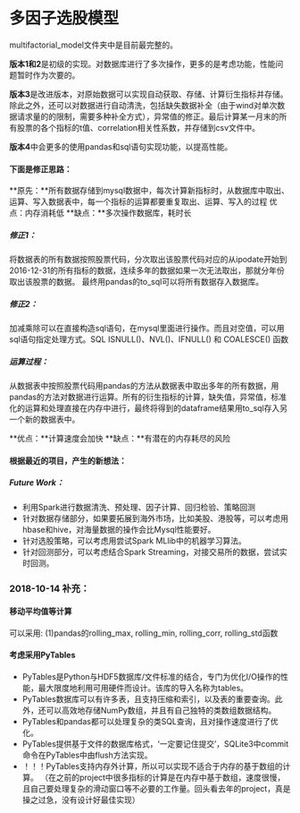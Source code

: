 # 多因子选股模型

multifactorial_model文件夹中是目前最完整的。

**版本1和2**是初级的实现。对数据库进行了多次操作，更多的是考虑功能，性能问题暂时作为次要的。

**版本3**是改进版本，对原始数据可以实现自动获取、存储、计算衍生指标并存储。除此之外，还可以对数据进行自动清洗，包括缺失数据补全（由于wind对单次数据请求量的的限制，需要多种补全方式），异常值的修正。最后计算某一月末的所有股票的各个指标的t值、correlation相关性系数，并存储到csv文件中。

**版本4**中会更多的使用pandas和sql语句实现功能，以提高性能。

#### 下面是修正思路：

**原先：**所有数据存储到mysql数据中，每次计算新指标时，从数据库中取出、运算、写入数据表中，每一个指标的运算都要重复取出、运算、写入的过程
优点：内存消耗低
**缺点：**多次操作数据库，耗时长

##### 修正1：

将数据表的所有数据按照股票代码，分次取出该股票代码对应的从ipodate开始到2016-12-31的所有指标的数据，连续多年的数据如果一次无法取出，那就分年份取出该股票的数据。 最终用pandas的to_sql可以将所有数据存入数据库。

##### 修正2：

加减乘除可以在直接构造sql语句，在mysql里面进行操作。而且对空值，可以用sql语句指定处理方式。SQL ISNULL()、NVL()、IFNULL() 和 COALESCE() 函数

##### 运算过程：

从数据表中按照股票代码用pandas的方法从数据表中取出多年的所有数据，用pandas的方法对数据进行运算。所有的衍生指标的计算，缺失值，异常值，标准化的运算和处理直接在内存中进行，最终将得到的dataframe结果用to_sql存入另一个新的数据表中。

**优点：**计算速度会加快
**缺点：**有潜在的内存耗尽的风险

#### 根据最近的项目，产生的新想法：

##### Future Work：

- 利用Spark进行数据清洗、预处理、因子计算、回归检验、策略回测
- 针对数据存储部分，如果要拓展到海外市场，比如美股、港股等，可以考虑用hbase和hive，对海量数据的操作会比Mysql性能要好。
- 针对选股策略，可以考虑用尝试Spark MLlib中的机器学习算法。
- 针对回测部分，可以考虑结合Spark Streaming，对接交易所的数据，尝试实时回测。

### 2018-10-14 补充：
#### 移动平均值等计算
   可以采用: (1)pandas的rolling_max, rolling_min, rolling_corr, rolling_std函数
#### 考虑采用PyTables
   - PyTables是Python与HDF5数据库/文件标准的结合，专门为优化I/O操作的性能，最大限度地利用可用硬件而设计。该库的导入名称为tables。
   - PyTables数据库可以有许多表，且支持压缩和索引，以及表的重要查询。此外，还可以高效地存储NumPy数组，并且有自己独特的类数组数据结构。
   - PyTables和pandas都可以处理复杂的类SQL查询，且对操作速度进行了优化。
   - PyTables提供基于文件的数据库格式，‘一定要记住提交’，SQLite3中commit命令在PyTables中由flush方法实现。
   - ！！！PyTables支持内存外计算，所以可以实现不适合于内存的基于数组的计算。
   （在之前的project中很多指标的计算是在内存中基于数组，速度很慢，且自己要处理复杂的滑动窗口等不必要的工作量。回头看去年的project，真是操之过急，没有设计好最佳实现）

